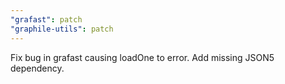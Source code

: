 ```yaml
---
"grafast": patch
"graphile-utils": patch
---
```


Fix bug in grafast causing loadOne to error. Add missing JSON5 dependency.
